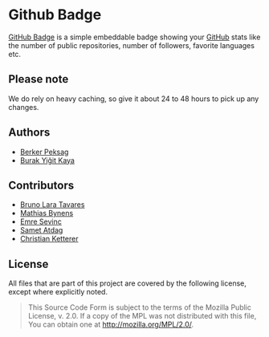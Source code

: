 # Github Badge

[GitHub Badge][ghb] is a simple embeddable badge showing your [GitHub][github] stats
like the number of public repositories, number of followers, favorite languages etc.

[github]: http://github.com
[ghb]: http://githubbadge.appspot.com/

## Please note
 We do rely on heavy caching, so give it about 24 to 48 hours to pick up any changes.

## Authors

* [Berker Peksag](https://github.com/berkerpeksag)
* [Burak Yiğit Kaya](https://github.com/BYK)

## Contributors

* [Bruno Lara Tavares](https://github.com/bltavares)
* [Mathias Bynens](https://github.com/mathiasbynens)
* [Emre Sevinc](https://github.com/emres)
* [Samet Atdag](https://github.com/samet)
* [Christian Ketterer](https://github.com/cketti)

## License

All files that are part of this project are covered by the following license,
except where explicitly noted.

> This Source Code Form is subject to the terms of the Mozilla Public
> License, v. 2.0. If a copy of the MPL was not distributed with this
> file, You can obtain one at http://mozilla.org/MPL/2.0/.
